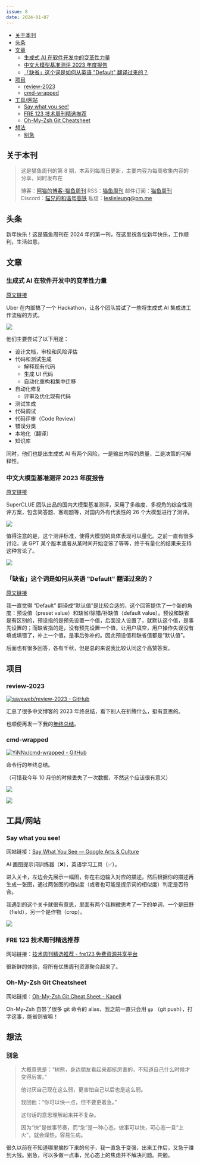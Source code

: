 ```yaml
---
issue: 8
date: 2024-01-07
---
```


- [关于本刊](#%E5%85%B3%E4%BA%8E%E6%9C%AC%E5%88%8A)
- [头条](#%E5%A4%B4%E6%9D%A1)
- [文章](#%E6%96%87%E7%AB%A0)
  - [生成式 AI 在软件开发中的变革性力量](#%E7%94%9F%E6%88%90%E5%BC%8F%20AI%20%E5%9C%A8%E8%BD%AF%E4%BB%B6%E5%BC%80%E5%8F%91%E4%B8%AD%E7%9A%84%E5%8F%98%E9%9D%A9%E6%80%A7%E5%8A%9B%E9%87%8F)
  - [中文大模型基准测评 2023 年度报告](#%E4%B8%AD%E6%96%87%E5%A4%A7%E6%A8%A1%E5%9E%8B%E5%9F%BA%E5%87%86%E6%B5%8B%E8%AF%84%202023%20%E5%B9%B4%E5%BA%A6%E6%8A%A5%E5%91%8A)
  - [「缺省」这个词是如何从英语 "Default" 翻译过来的？](#%E3%80%8C%E7%BC%BA%E7%9C%81%E3%80%8D%E8%BF%99%E4%B8%AA%E8%AF%8D%E6%98%AF%E5%A6%82%E4%BD%95%E4%BB%8E%E8%8B%B1%E8%AF%AD%20%22Default%22%20%E7%BF%BB%E8%AF%91%E8%BF%87%E6%9D%A5%E7%9A%84%EF%BC%9F)
- [项目](#%E9%A1%B9%E7%9B%AE)
  - [review-2023](#review-2023)
  - [cmd-wrapped](#cmd-wrapped)
- [工具/网站](#%E5%B7%A5%E5%85%B7/%E7%BD%91%E7%AB%99)
  - [Say what you see!](#Say%20what%20you%20see!)
  - [FRE 123 技术周刊精选推荐](#FRE%20123%20%E6%8A%80%E6%9C%AF%E5%91%A8%E5%88%8A%E7%B2%BE%E9%80%89%E6%8E%A8%E8%8D%90)
  - [Oh-My-Zsh Git Cheatsheet](#Oh-My-Zsh%20Git%20Cheatsheet)
- [想法](#%E6%83%B3%E6%B3%95)
  - [别急](#%E5%88%AB%E6%80%A5)

## 关于本刊

> 这是猫鱼周刊的第 8 期，本系列每周日更新，主要内容为每周收集内容的分享，同时发布在
>
> 博客：[阿猫的博客-猫鱼周刊](https://ameow.xyz/categories/weekly)
> RSS：[猫鱼周刊](https://ameow.xyz/feed/categories/weekly.xml)
> 邮件订阅：[猫鱼周刊](https://quail.ink/ameow)
> Discord：[猫兄的和谐号高铁](https://discord.gg/5G5Nbtuz)
> 私信：[leslieleung@pm.me](mailto:leslieleung@pm.me)

## 头条

新年快乐！这是猫鱼周刊在 2024 年的第一刊，在这里祝各位新年快乐，工作顺利，生活如意。

## 文章

### 生成式 AI 在软件开发中的变革性力量

[原文链接](https://www.uber.com/blog/the-transformative-power-of-generative-ai)

Uber 在内部搞了一个 Hackathon，让各个团队尝试了一些将生成式 AI 集成进工作流程的方式。

![](http://img.ameow.xyz/202401071949925.png)

他们主要尝试了以下用途：

- 设计文档，审校和风险评估
- 代码和测试生成
  - 解释现有代码
  - 生成 UI 代码
  - 自动化重构和集中迁移
- 自动化修复
  - 评审及优化现有代码
- 测试生成
- 代码调试
- 代码评审（Code Review）
- 错误分类
- 本地化（翻译）
- 知识库

同时，他们也提出生成式 AI 有两个风险，一是输出内容的质量，二是决策的可解释性。

### 中文大模型基准测评 2023 年度报告

[原文链接](https://mp.weixin.qq.com/s/PycSpCCREBgB0tEy3csPKQ)

SuperCLUE 团队出品的国内大模型基准测评，采用了多维度、多视角的综合性测评方案，包含简答题、客观题等，对国内外有代表性的 26 个大模型进行了测评。

![](http://img.ameow.xyz/202401072003473.png)

值得注意的是，这个测评标准，使得大模型的具体表现可以量化。之前一直有很多讨论，说 GPT 某个版本或者从某时间开始变笨了等等，终于有量化的结果来支持这种言论了。

![](http://img.ameow.xyz/202401072007881.png)

### 「缺省」这个词是如何从英语 "Default" 翻译过来的？

[原文链接](https://www.zhihu.com/question/20953160)

我一直觉得 “Default” 翻译成“默认值”是比较合适的，这个回答提供了一个新的角度：预设值（preset value）和缺省/除错/补缺值（default value）。预设和缺省是有区别的，预设指的是预先设置一个值，后面没人设置了，就默认这个值，是事先设置的；而缺省指的是，没有预先设置一个值，让用户填空，用户操作失误没有填或填错了，补上一个值，是事后弥补的。因此预设值和缺省值都是“默认值”。

后面也有很多回答，各有千秋，但是总的来说我比较认同这个高赞答案。

## 项目

### review-2023

[![saveweb/review-2023 - GitHub](https://gh-card.dev/repos/saveweb/review-2023.png)](https://github.com/saveweb/review-2023)

汇总了很多中文博客的 2023 年终总结，看下别人在折腾什么，挺有意思的。

也顺便再发一下我的[年终总结](https://ameow.xyz/archives/2023-wrapup)。

### cmd-wrapped

[![YiNNx/cmd-wrapped - GitHub](https://gh-card.dev/repos/YiNNx/cmd-wrapped.png)](https://github.com/YiNNx/cmd-wrapped)

命令行的年终总结。

（可惜我今年 10 月份的时候丢失了一次数据，不然这个应该很有意义）

![](http://img.ameow.xyz/202401072044244.png)

![](http://img.ameow.xyz/202401072046411.png)

## 工具/网站

### Say what you see!

网站链接：[Say What You See — Google Arts & Culture](https://artsandculture.google.com/experiment/say-what-you-see)

AI 画图提示词训练器（❌），英语学习工具（✅）。

进入关卡，左边会先展示一幅图，你在右边输入对应的描述，然后根据你的描述再生成一张图，通过两张图的相似度（或者也可能是提示词的相似度）判定是否符合。

我遇到的这个关卡就很有意思，里面有两个我稍微思考了一下的单词，一个是田野（field），另一个是作物（crop）。

![](http://img.ameow.xyz/202401072058510.png)

### FRE 123 技术周刊精选推荐

网站链接：[技术周刊精选推荐 - fre123 免费资源共享平台](https://www.fre123.com/weekly/)

很新鲜的体验，将所有优质周刊资源聚合起来了。

### Oh-My-Zsh Git Cheatsheet

网站链接：[Oh-My-Zsh Git Cheat Sheet - Kapeli](https://kapeli.com/cheat_sheets/Oh-My-Zsh_Git.docset/Contents/Resources/Documents/index)

Oh-My-Zsh 自带了很多 git 命令的 alias，我之前一直只会用 `gp` （git push），打字这事，能省则省嘛！

## 想法

### 别急

> 大概意思是：“树熊，身边朋友看起来都挺厉害的，不知道自己什么时候才变得厉害。”
>
> 他讨厌自己现在这么弱，更害怕自己以后也是这么弱。
>
> 我回他：“你可以快一点，但不要更着急。”
>
> 这句话的意思理解起来并不复杂。
>
> 因为“快”是做事节奏，而“急”是一种心态。做事可以快，可心态一旦“上火”，就会燥热，容易生病。

很久以前在不知道哪里摘抄下来的句子，我一直急于变强，出来工作后，又急于赚到大钱。别急，可以多做一点事，光心态上的焦虑并不解决问题。共勉。
